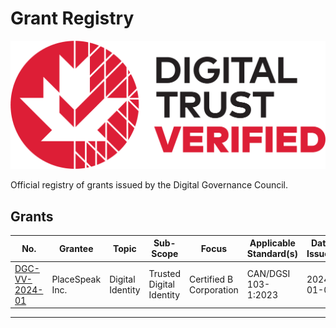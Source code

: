 # Grant Registry

![DGG Digital Trust Verified](../assets/dtv-logos/DTV_EN_Pos.png)

Official registry of grants issued by the Digital Governance Council.

## Grants

|No.|Grantee|Topic|Sub-Scope|Focus|Applicable Standard(s)|Date Issued|
|---|---|---|---|---|---|---|
|[DGC-VV-2024-01](./grants/DGC-VV-2024-01_2024_01_04_SIGNED.pdf)|PlaceSpeak Inc.|Digital Identity|Trusted Digital Identity|Certified B Corporation|CAN/DGSI 103-1:2023|2024-01-04|

---
